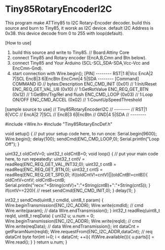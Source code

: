 # Tiny85RotaryEncoderI2C
This program make ATTiny85 to I2C Rotary-Encoder decoder.
build this source and burn to Tiny85, it worsk as I2C device.
default I2C Address is 0x38.
this device decode from 0 to 255 with loop(default). 

[How to use]
1. build this source and write to Tiny85. // Board:Attiny Core
2. connect Tiny85 and Rotary encoder (EncA,B,Cmn and Btn below).
3. connect Tiny85 and Your Arduino (SCL-SCL,SDA-SDA,Vcc-Vcc and EncCmn-Gnd).
4. start connection with   Wire.begin();
[PIN] 
       --------
    RST|1    8|Vcc
   EncA|2    7|SCL
   EncB|3    6|EncBtn
 EncCmn|4    5|SDA
       --------
[Command]
 COMMAND       ID           // bytes:Description
 ENC_CMD_INIT (0x01)        // 1:Init/Reset
 ENC_REQ_GET_VAL_U8 (0x10)  // 1:GetRotValue
 ENC_REQ_GET_BTN (0x12)     // 1:GetBtn/Trg/Rel and flush
 ENC_CMD_LOOP (0x03)        // 1:Loop ON/OFF
 ENC_CMD_ACCEL (0x02)       // 1:CountUpSpeedThreshold

[sample source to use]
// Tiny85RotaryEncoderI2C
//     --------
//  RST|1    8|VCC
// EncA|2    7|SCL
// EncB|3    6|EncBtn
//  GND|4    5|SDA
//     --------

#include <Wire.h>
#include "Tiny85RotaryEncDef.h"

void setup() {
  // put your setup code here, to run once:
  Serial.begin(9600);
  Wire.begin();
  delay(100);
  sendCmd(ENC_CMD_LOOP,0);
  Serial.println("Loop Off");
}

  uint32_t oldCntV=0;
  uint32_t oldCntB=0;
void loop() {
  // put your main code here, to run repeatedly:
  uint32_t cntV = readReq(ENC_REQ_GET_VAL_INT32,0);
  uint32_t cntB = readReq(ENC_REQ_GET_BTN,0);
  uint32_t cntS = readReq(ENC_REQ_GET_SPD,0);
  if((oldCntV!=cntV)||(oldCntB!=cntB)){
    oldCntV=cntV;
    oldCntB=cntB;
    Serial.println("recv:"+String(cntV)+":"+String(cntB)+":"+String(cntS));
  }
  if(cntV==220){ // reset
    sendCmd(ENC_CMD_INIT,0);
  }
  delay(1);
}

int32_t sendCmd(uint8_t cmdId, uint8_t param) {
  Wire.beginTransmission(ENC_I2C_ADDR);
  Wire.write(cmdId); // cmd
  Wire.write(param); // data
  Wire.endTransmission();
}
int32_t readReq(uint8_t reqId, uint8_t reqData) {
  uni32 u; u.num = 0;
  Wire.beginTransmission(ENC_I2C_ADDR);
  Wire.write(reqId); // cmd
  Wire.write(reqData); // data
  Wire.endTransmission();
  int dataCnt = getParamNum(reqId);
  Wire.requestFrom(ENC_I2C_ADDR,dataCnt); // req dataCnt byte
  for(int i=0; i < dataCnt; ++i){
    if(Wire.available()){
      u.parts[i] = Wire.read();
    }
  }
  return u.num;
}
